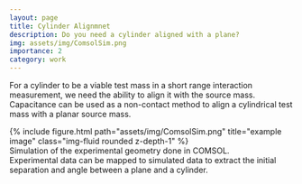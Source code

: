 ```yaml
---
layout: page
title: Cylinder Alignmnet
description: Do you need a cylinder aligned with a plane?
img: assets/img/ComsolSim.png
importance: 2
category: work
---
```

For a cylinder to be a viable test mass in a short range interaction measurement, we need the ability to align it with the source mass. Capacitance can be used as a non-contact method to align a cylindrical test mass with a planar source mass.

<div class="row">
    <div class="col-lg">
        {% include figure.html path="assets/img/ComsolSim.png" title="example image" class="img-fluid rounded z-depth-1" %}
    </div>
</div>
<div class="caption">
    Simulation of the experimental geometry done in COMSOL.
</div>
Experimental data can be mapped to simulated data to extract the initial separation and angle between a plane and a cylinder.